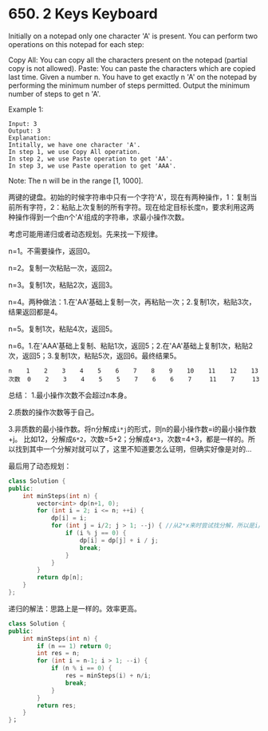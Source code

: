 # 650. 2 Keys Keyboard
Initially on a notepad only one character 'A' is present. You can perform two operations on this notepad for each step:

Copy All: You can copy all the characters present on the notepad (partial copy is not allowed).
Paste: You can paste the characters which are copied last time.
Given a number n. You have to get exactly n 'A' on the notepad by performing the minimum number of steps permitted. Output the minimum number of steps to get n 'A'.

Example 1:
```
Input: 3
Output: 3
Explanation:
Intitally, we have one character 'A'.
In step 1, we use Copy All operation.
In step 2, we use Paste operation to get 'AA'.
In step 3, we use Paste operation to get 'AAA'.
```
Note:
The n will be in the range [1, 1000].

两键的键盘。初始的时候字符串中只有一个字符'A'，现在有两种操作，1：复制当前所有字符，2：粘贴上次复制的所有字符。现在给定目标长度n，要求利用这两种操作得到一个由n个'A'组成的字符串，求最小操作次数。

考虑可能用递归或者动态规划。先来找一下规律。

n=1。不需要操作，返回0。

n=2。复制一次粘贴一次，返回2。

n=3。复制1次，粘贴2次，返回3。

n=4。两种做法：1.在'AA'基础上复制一次，再粘贴一次；2.复制1次，粘贴3次，结果返回都是4。

n=5。复制1次，粘贴4次，返回5。

n=6。1.在'AAA'基础上复制、粘贴1次，返回5；2.在'AA'基础上复制1次，粘贴2次，返回5；3.复制1次，粘贴5次，返回6。最终结果5。
```
n    1    2    3    4    5    6    7    8    9    10    11    12    13
次数  0    2    3    4    5    5    7    6    6    7     11    7     13
```
总结：
1.最小操作次数不会超过n本身。

2.质数的操作次数等于自己。

3.非质数的最小操作数。将n分解成`i*j`的形式，则n的最小操作数=i的最小操作数+j。
比如12，分解成`6*2`，次数=5+2；分解成`4*3`，次数=4+3，都是一样的。所以找到其中一个分解对就可以了，这里不知道要怎么证明，但确实好像是对的...

最后用了动态规划：
```cpp
class Solution {
public:
    int minSteps(int n) {
        vector<int> dp(n+1, 0);
        for (int i = 2; i <= n; ++i) {
            dp[i] = i;
            for (int j = i/2; j > 1; --j) { //从2*x来时尝试找分解，所以是i/2
                if (i % j == 0) {
                    dp[i] = dp[j] + i / j;
                    break;
                }
            }
        }
        return dp[n];
    }
};
```

递归的解法：思路上是一样的。效率更高。
```cpp
class Solution {
public:
    int minSteps(int n) {
        if (n == 1) return 0;
        int res = n;
        for (int i = n-1; i > 1; --i) {
            if (n % i == 0) {
                res = minSteps(i) + n/i;
                break;
            }
        }
        return res;
    }
}；
```

